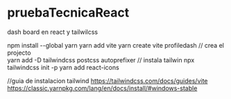 # pruebaTecnicaReact
dash board en react y tailwilcss

npm install --global yarn 
yarn add vite
yarn create vite profiledash   // crea el projecto    
yarn add -D tailwindcss postcss autoprefixer // instala tailwin
npx tailwindcss init -p 
yarn add react-icons


//guia de instalacion tailwind
https://tailwindcss.com/docs/guides/vite
https://classic.yarnpkg.com/lang/en/docs/install/#windows-stable
